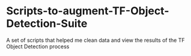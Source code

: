 # Scripts-to-augment-TF-Object-Detection-Suite
 A set of scripts that helped me clean data and view the results of the TF Object Detection process
